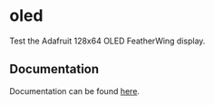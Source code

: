# oled

Test the Adafruit 128x64 OLED FeatherWing display.

## Documentation

Documentation can be found [here](https://nicholaswilde.io/solar-battery-charger/test/oled/).

